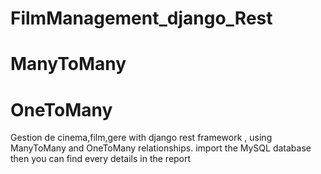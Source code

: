 # FilmManagement_django_Rest
# ManyToMany
# OneToMany

Gestion de cinema,film,gere with django rest framework , using ManyToMany and OneToMany relationships.
import the MySQL database
then you can find every details in the report
